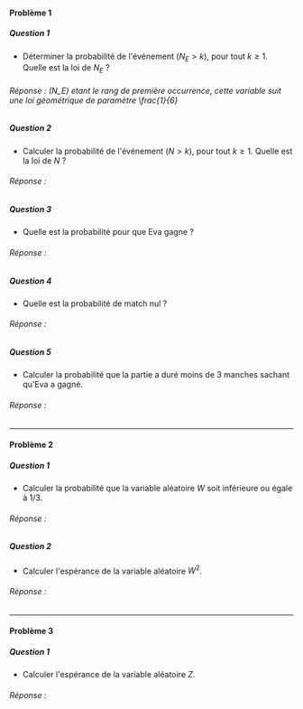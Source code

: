 #### Problème 1 



##### Question 1

* Déterminer la probabilité de l'événement $(N_E > k)$, pour tout $k \geq 1$. Quelle est la loi de $N_E$ ?

###### Réponse : <span class="math inline">\(N_E\)</span> etant le rang de première occurrence, cette variable suit une loi géométrique de paramètre \frac{1}{6}


##### Question 2

* Calculer la probabilité de l'événement $(N > k)$, pour tout $k \geq 1$. Quelle est la loi de $N$ ?

###### Réponse :

##### Question 3

* Quelle est la probabilité pour que Eva gagne ? 

###### Réponse : 


##### Question 4

* Quelle est la probabilité de match nul ?


###### Réponse : 

##### Question 5

* Calculer la probabilité que la partie a duré moins de 3 manches sachant qu'Eva a gagné.


###### Réponse : 


** **

#### Problème 2


  
##### Question 1

*  Calculer la probabilité que la variable aléatoire $W$ soit inférieure ou égale à $1/3$.  

###### Réponse : 

  
##### Question 2

*  Calculer l'espérance de la variable aléatoire $W^2$.  

###### Réponse : 

** **

#### Problème 3 


##### Question 1

*  Calculer l'espérance de la variable aléatoire $Z$.  

###### Réponse : 
